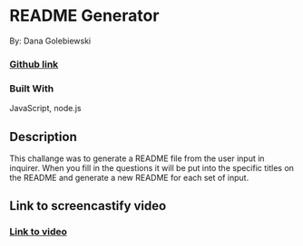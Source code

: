 # README Generator 
By: Dana Golebiewski

### [Github link](https://github.com/danagolebiewski/readme-generator)

### Built With
JavaScript, node.js

## Description 


This challange was to generate a README file from the user input in inquirer. When you fill in the questions it will be put into the specific titles on the README and generate a new README for each set of input. 


## Link to screencastify video 

### [Link to video](https://drive.google.com/file/d/1ju6MVTAOgK7Utw7xCDSPe4Xv2GiDIr4A/view)